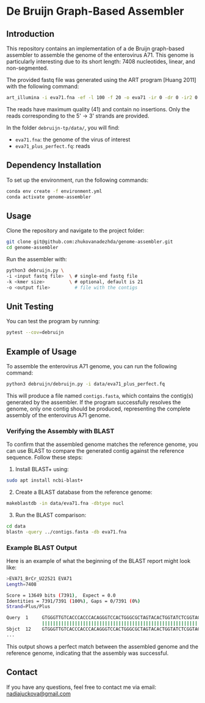 # De Bruijn Graph-Based Assembler

## Introduction

This repository contains an implementation of a de Bruijn graph-based assembler to assemble the genome of the enterovirus A71. This genome is particularly interesting due to its short length: 7408 nucleotides, linear, and non-segmented.

The provided fastq file was generated using the ART program [Huang 2011] with the following command:

```bash
art_illumina -i eva71.fna -ef -l 100 -f 20 -o eva71 -ir 0 -dr 0 -ir2 0 -dr2 0 -na -qL 41 -rs 1539952693
```

The reads have maximum quality (41) and contain no insertions. Only the reads corresponding to the 5' -> 3' strands are provided.

In the folder `debruijn-tp/data/`, you will find:
- `eva71.fna`: the genome of the virus of interest
- `eva71_plus_perfect.fq`: reads

## Dependency Installation

To set up the environment, run the following commands:

```bash
conda env create -f environment.yml
conda activate genome-assembler
```

## Usage

Clone the repository and navigate to the project folder:

```bash
git clone git@github.com:zhukovanadezhda/genome-assembler.git
cd genome-assembler
```

Run the assembler with:

```bash
python3 debruijn.py \
-i <input fastq file>  \ # single-end fastq file
-k <kmer size>         \ # optional, default is 21
-o <output file>         # file with the contigs
```

## Unit Testing

You can test the program by running:

```bash
pytest --cov=debruijn
```

## Example of Usage

To assemble the enterovirus A71 genome, you can run the following command:

```bash
python3 debruijn/debruijn.py -i data/eva71_plus_perfect.fq
```

This will produce a file named `contigs.fasta`, which contains the contig(s) generated by the assembler. If the program successfully resolves the genome, only one contig should be produced, representing the complete assembly of the enterovirus A71 genome.

### Verifying the Assembly with BLAST

To confirm that the assembled genome matches the reference genome, you can use BLAST to compare the generated contig against the reference sequence. Follow these steps:

1. Install BLAST+ using:

```bash
sudo apt install ncbi-blast+
```

2. Create a BLAST database from the reference genome:

```bash
makeblastdb -in data/eva71.fna -dbtype nucl
```

3. Run the BLAST comparison:

```bash
cd data
blastn -query ../contigs.fasta -db eva71.fna
```

### Example BLAST Output

Here is an example of what the beginning of the BLAST report might look like:

```bash
>EVA71_BrCr_U22521 EVA71
Length=7408

Score = 13649 bits (7391),  Expect = 0.0
Identities = 7391/7391 (100%), Gaps = 0/7391 (0%)
Strand=Plus/Plus

Query  1     GTGGGTTGTCACCCACCCACAGGGTCCACTGGGCGCTAGTACACTGGTATCTCGGTACCT  60
             ||||||||||||||||||||||||||||||||||||||||||||||||||||||||||||
Sbjct  12    GTGGGTTGTCACCCACCCACAGGGTCCACTGGGCGCTAGTACACTGGTATCTCGGTACCT  71
...
```

This output shows a perfect match between the assembled genome and the reference genome, indicating that the assembly was successful.

## Contact

If you have any questions, feel free to contact me via email: nadiajuckova@gmail.com
